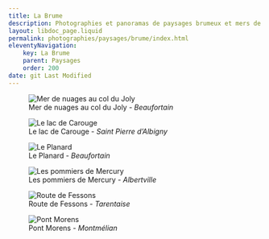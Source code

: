 ```yaml
---
title: La Brume
description: Photographies et panoramas de paysages brumeux et mers de nuages
layout: libdoc_page.liquid
permalink: photographies/paysages/brume/index.html
eleventyNavigation:
    key: La Brume
    parent: Paysages
    order: 200
date: git Last Modified
---
```

<figure class="wide long-shadow">
    <img src="/sources/paysages/brume/Col_du_Joly_mer_nuages_IMG_0566_IMG_0572-7-images.jpg"
        alt="Mer de nuages au col du Joly">
    <figcaption>
        Mer de nuages au col du Joly - <em>Beaufortain</em>
    </figcaption>
</figure>

<figure class="wide long-shadow">
    <img src="/sources/paysages/brume/Le_Lac_de_Carouge_au_Petit_Matin_MG_8864_MG_8870-7-img.jpg"
        alt="Le lac de Carouge">
    <figcaption>
        Le lac de Carouge - <em>Saint Pierre d’Albigny</em>
    </figcaption>
</figure>

<figure class="wide long-shadow">
    <img src="/sources/paysages/brume/Le_Planard.jpg"
        alt="Le Planard">
    <figcaption>
        Le Planard - <em>Beaufortain</em>
    </figcaption>
</figure>

<figure class="wide long-shadow">
    <img src="/sources/paysages/brume/Les_Pommier_de_Mercury_MG_3913_MG_3919-7-img.jpg"
        alt="Les pommiers de Mercury">
    <figcaption>
        Les pommiers de Mercury - <em>Albertville</em>
    </figcaption>
</figure>

<figure class="wide long-shadow">
    <img src="/sources/paysages/brume/P1080516.jpg"
        alt="Route de Fessons">
    <figcaption>
        Route de Fessons - <em>Tarentaise</em>
    </figcaption>
</figure>

<figure class="long-shadow">
    <img src="/sources/paysages/brume/Pont_Morens_Montmelian_MG_7224__MG_7225-2img.jpg"
        alt="Pont Morens">
    <figcaption>
        Pont Morens - <em>Montmélian</em>
    </figcaption>
</figure>
